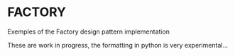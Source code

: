 # FACTORY
Exemples of the Factory design pattern implementation

These are work in progress, the formatting in python is very experimental...
